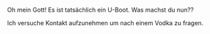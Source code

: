 Oh mein Gott! Es ist tatsächlich ein U-Boot. Was machst du nun?? 

Ich versuche Kontakt aufzunehmen um nach einem Vodka zu fragen.
